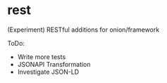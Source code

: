 # rest
(Experiment) RESTful additions for onion/framework

ToDo:

 - Write more tests
 - JSONAPI Transformation
 - Investigate JSON-LD
